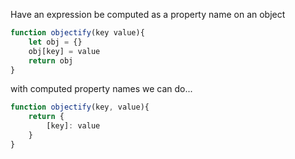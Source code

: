 Have an expression be computed as a property name on an object

```js
function objectify(key value){
    let obj = {}
    obj[key] = value
    return obj
}
```

with computed property names we can do...

```js
function objectify(key, value){
    return {
        [key]: value
    }
} 
```